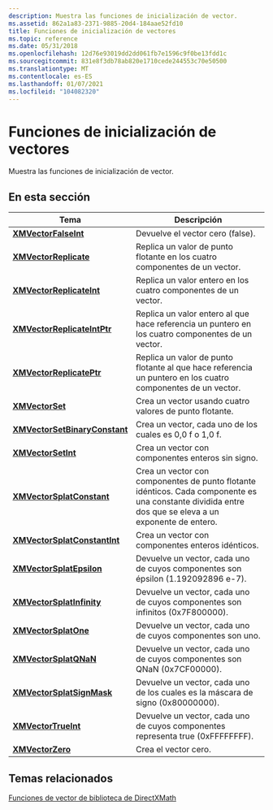 ```yaml
---
description: Muestra las funciones de inicialización de vector.
ms.assetid: 862a1a83-2371-9885-20d4-184aae52fd10
title: Funciones de inicialización de vectores
ms.topic: reference
ms.date: 05/31/2018
ms.openlocfilehash: 12d76e93019dd2dd061fb7e1596c9f0be13fdd1c
ms.sourcegitcommit: 831e8f3db78ab820e1710cede244553c70e50500
ms.translationtype: MT
ms.contentlocale: es-ES
ms.lasthandoff: 01/07/2021
ms.locfileid: "104082320"
---
```

# <a name="vector-initialization-functions"></a>Funciones de inicialización de vectores

Muestra las funciones de inicialización de vector.

## <a name="in-this-section"></a>En esta sección



| Tema                                                                     | Descripción                                                                                                                                      |
|---------------------------------------------------------------------------|--------------------------------------------------------------------------------------------------------------------------------------------------|
| [**XMVectorFalseInt**](/windows/win32/api/directxmath/nf-directxmath-xmvectorfalseint)<br/>                   | Devuelve el vector cero (false).<br/>                                                                                                      |
| [**XMVectorReplicate**](/windows/win32/api/directxmath/nf-directxmath-xmvectorreplicate)<br/>                 | Replica un valor de punto flotante en los cuatro componentes de un vector.<br/>                                                               |
| [**XMVectorReplicateInt**](/windows/win32/api/directxmath/nf-directxmath-xmvectorreplicateint)<br/>           | Replica un valor entero en los cuatro componentes de un vector.<br/>                                                                     |
| [**XMVectorReplicateIntPtr**](/windows/win32/api/directxmath/nf-directxmath-xmvectorreplicateintptr)<br/>     | Replica un valor entero al que hace referencia un puntero en los cuatro componentes de un vector.<br/>                                            |
| [**XMVectorReplicatePtr**](/windows/win32/api/directxmath/nf-directxmath-xmvectorreplicateptr)<br/>           | Replica un valor de punto flotante al que hace referencia un puntero en los cuatro componentes de un vector.<br/>                                         |
| [**XMVectorSet**](/windows/win32/api/directxmath/nf-directxmath-xmvectorset)<br/>                             | Crea un vector usando cuatro valores de punto flotante.<br/>                                                                                    |
| [**XMVectorSetBinaryConstant**](/windows/win32/api/directxmath/nf-directxmath-xmvectorsetbinaryconstant)<br/> | Crea un vector, cada uno de los cuales es 0,0 f o 1,0 f.<br/>                                                                    |
| [**XMVectorSetInt**](/windows/win32/api/directxmath/nf-directxmath-xmvectorsetint)<br/>                       | Crea un vector con componentes enteros sin signo.<br/>                                                                                    |
| [**XMVectorSplatConstant**](/windows/win32/api/directxmath/nf-directxmath-xmvectorsplatconstant)<br/>         | Crea un vector con componentes de punto flotante idénticos. Cada componente es una constante dividida entre dos que se eleva a un exponente de entero.<br/> |
| [**XMVectorSplatConstantInt**](/windows/win32/api/directxmath/nf-directxmath-xmvectorsplatconstantint)<br/>   | Crea un vector con componentes enteros idénticos.<br/>                                                                                   |
| [**XMVectorSplatEpsilon**](/windows/win32/api/directxmath/nf-directxmath-xmvectorsplatepsilon)<br/>           | Devuelve un vector, cada uno de cuyos componentes son épsilon (1.192092896 e-7).<br/>                                                              |
| [**XMVectorSplatInfinity**](/windows/win32/api/directxmath/nf-directxmath-xmvectorsplatinfinity)<br/>         | Devuelve un vector, cada uno de cuyos componentes son infinitos (0x7F800000).<br/>                                                                 |
| [**XMVectorSplatOne**](/windows/win32/api/directxmath/nf-directxmath-xmvectorsplatone)<br/>                   | Devuelve un vector, cada uno de cuyos componentes son uno.<br/>                                                                                   |
| [**XMVectorSplatQNaN**](/windows/win32/api/directxmath/nf-directxmath-xmvectorsplatqnan)<br/>                 | Devuelve un vector, cada uno de cuyos componentes son QNaN (0x7CF00000).<br/>                                                                     |
| [**XMVectorSplatSignMask**](/windows/win32/api/directxmath/nf-directxmath-xmvectorsplatsignmask)<br/>         | Devuelve un vector, cada uno de los cuales es la máscara de signo (0x80000000).<br/>                                                            |
| [**XMVectorTrueInt**](/windows/win32/api/directxmath/nf-directxmath-xmvectortrueint)<br/>                     | Devuelve un vector, cada uno de cuyos componentes representa true (0xFFFFFFFF).<br/>                                                              |
| [**XMVectorZero**](/windows/win32/api/directxmath/nf-directxmath-xmvectorzero)<br/>                           | Crea el vector cero.<br/>                                                                                                              |



 

## <a name="related-topics"></a>Temas relacionados

<dl> <dt>

[Funciones de vector de biblioteca de DirectXMath](ovw-xnamath-reference-functions-vector.md)
</dt> </dl>

 

 
